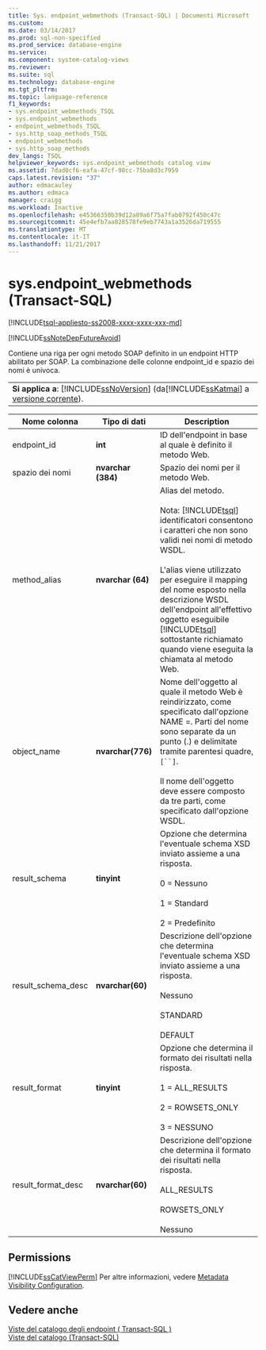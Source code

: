 ```yaml
---
title: Sys. endpoint_webmethods (Transact-SQL) | Documenti Microsoft
ms.custom: 
ms.date: 03/14/2017
ms.prod: sql-non-specified
ms.prod_service: database-engine
ms.service: 
ms.component: system-catalog-views
ms.reviewer: 
ms.suite: sql
ms.technology: database-engine
ms.tgt_pltfrm: 
ms.topic: language-reference
f1_keywords:
- sys.endpoint_webmethods_TSQL
- sys.endpoint_webmethods
- endpoint_webmethods_TSQL
- sys.http_soap_methods_TSQL
- endpoint_webmethods
- sys.http_soap_methods
dev_langs: TSQL
helpviewer_keywords: sys.endpoint_webmethods catalog view
ms.assetid: 7dad0cf6-eafa-47cf-98cc-75ba8d3c7959
caps.latest.revision: "37"
author: edmacauley
ms.author: edmaca
manager: craigg
ms.workload: Inactive
ms.openlocfilehash: e45366350b39d12a89a6f75a7fab0792f450c47c
ms.sourcegitcommit: 45e4efb7aa828578fe9eb7743a1a3526da719555
ms.translationtype: MT
ms.contentlocale: it-IT
ms.lasthandoff: 11/21/2017
---
```

# <a name="sysendpointwebmethods-transact-sql"></a>sys.endpoint_webmethods (Transact-SQL)
[!INCLUDE[tsql-appliesto-ss2008-xxxx-xxxx-xxx-md](../../includes/tsql-appliesto-ss2008-xxxx-xxxx-xxx-md.md)]

  [!INCLUDE[ssNoteDepFutureAvoid](../../includes/ssnotedepfutureavoid-md.md)]  
  
 Contiene una riga per ogni metodo SOAP definito in un endpoint HTTP abilitato per SOAP. La combinazione delle colonne endpoint_id e spazio dei nomi è univoca.  
  
||  
|-|  
|**Si applica a**: [!INCLUDE[ssNoVersion](../../includes/ssnoversion-md.md)] (da[!INCLUDE[ssKatmai](../../includes/sskatmai-md.md)] a [versione corrente](http://go.microsoft.com/fwlink/p/?LinkId=299658)).|  
  
|Nome colonna|Tipo di dati|Description|  
|-----------------|---------------|-----------------|  
|endpoint_id|**int**|ID dell'endpoint in base al quale è definito il metodo Web.|  
|spazio dei nomi|**nvarchar (384)**|Spazio dei nomi per il metodo Web.|  
|method_alias|**nvarchar (64)**|Alias del metodo.<br /><br /> Nota: [!INCLUDE[tsql](../../includes/tsql-md.md)] identificatori consentono i caratteri che non sono validi nei nomi di metodo WSDL.<br /><br /> L'alias viene utilizzato per eseguire il mapping del nome esposto nella descrizione WSDL dell'endpoint all'effettivo oggetto eseguibile [!INCLUDE[tsql](../../includes/tsql-md.md)] sottostante richiamato quando viene eseguita la chiamata al metodo Web.|  
|object_name|**nvarchar(776)**|Nome dell'oggetto al quale il metodo Web è reindirizzato, come specificato dall'opzione NAME =. Parti del nome sono separate da un punto (.) e delimitate tramite parentesi quadre, `[``]`.<br /><br /> Il nome dell'oggetto deve essere composto da tre parti, come specificato dall'opzione WSDL.|  
|result_schema|**tinyint**|Opzione che determina l'eventuale schema XSD inviato assieme a una risposta.<br /><br /> 0 = Nessuno<br /><br /> 1 = Standard<br /><br /> 2 = Predefinito|  
|result_schema_desc|**nvarchar(60)**|Descrizione dell'opzione che determina l'eventuale schema XSD inviato assieme a una risposta.<br /><br /> Nessuno<br /><br /> STANDARD<br /><br /> DEFAULT|  
|result_format|**tinyint**|Opzione che determina il formato dei risultati nella risposta.<br /><br /> 1 = ALL_RESULTS<br /><br /> 2 = ROWSETS_ONLY<br /><br /> 3 = NESSUNO|  
|result_format_desc|**nvarchar(60)**|Descrizione dell'opzione che determina il formato dei risultati nella risposta.<br /><br /> ALL_RESULTS<br /><br /> ROWSETS_ONLY<br /><br /> Nessuno|  
  
## <a name="permissions"></a>Permissions  
 [!INCLUDE[ssCatViewPerm](../../includes/sscatviewperm-md.md)] Per altre informazioni, vedere [Metadata Visibility Configuration](../../relational-databases/security/metadata-visibility-configuration.md).  
  
## <a name="see-also"></a>Vedere anche  
 [Viste del catalogo degli endpoint &#40; Transact-SQL &#41;](../../relational-databases/system-catalog-views/endpoints-catalog-views-transact-sql.md)   
 [Viste del catalogo &#40;Transact-SQL&#41;](../../relational-databases/system-catalog-views/catalog-views-transact-sql.md)  
  
  
